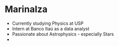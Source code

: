 # MarinaIza
- Currently studying Physics at USP
- Intern at Banco Itaú as a data analyst
- Passionate about Astrophysics - especially Stars 
- 
